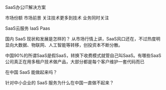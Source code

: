 SaaS办公IT解决方案



市场份额
市场前景
关注技术更多到技术 业务同时关注


SaaS云服务
IaaS Paas

国内 SaaS 现状和发展是怎样的？
从市场行情上讲，SaaS风口还在，不过热度明显向大数据、物联网、人工智能等转移，创投资本不断分散。

中国90%的所谓SaaS是假SaaS，转换下收费模式就管自己叫SaaS。有哪些SaaS公司真正在用多租户技术做产品，大部分都是每个客户维护一套代码而已




在中国 SaaS 能做起来吗？


针对中小企业的 SaaS 服务为什么在中国一直做不起来？